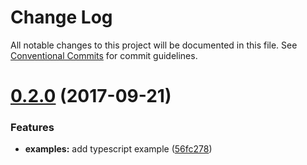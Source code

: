 # Change Log

All notable changes to this project will be documented in this file.
See [Conventional Commits](https://conventionalcommits.org) for commit guidelines.

<a name="0.2.0"></a>
# [0.2.0](https://github.com/one-market/appson/compare/v0.1.0...v0.2.0) (2017-09-21)


### Features

* **examples:** add typescript example ([56fc278](https://github.com/one-market/appson/commit/56fc278))
